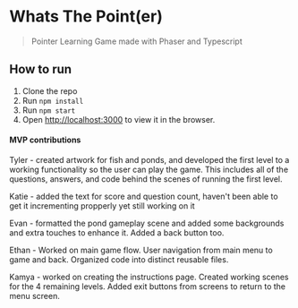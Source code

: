 # Whats The Point(er)

> Pointer Learning Game made with Phaser and Typescript

## How to run

1. Clone the repo
2. Run `npm install`
3. Run `npm start`
4. Open [http://localhost:3000](http://localhost:3000) to view it in the browser.

#### MVP contributions

Tyler - created artwork for fish and ponds, and developed the first level to a working functionality so the user can play the game. This includes all of the questions,
answers, and code behind the scenes of running the first level.

Katie - added the text for score and question count, haven't been able to get it incrementing propperly yet still working on it

Evan - formatted the pond gameplay scene and added some backgrounds and extra touches to enhance it. Added a back button too.

Ethan - Worked on main game flow.  User navigation from main menu to game and back.  Organized code into distinct reusable files.  

Kamya - worked on creating the instructions page. Created working scenes for the 4 remaining levels. Added exit buttons from screens to return to the menu screen.